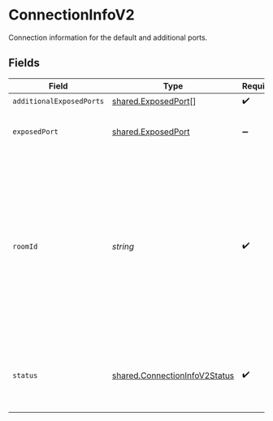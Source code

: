 # ConnectionInfoV2

Connection information for the default and additional ports.


## Fields

| Field                                                                                                                                                                             | Type                                                                                                                                                                              | Required                                                                                                                                                                          | Description                                                                                                                                                                       | Example                                                                                                                                                                           |
| --------------------------------------------------------------------------------------------------------------------------------------------------------------------------------- | --------------------------------------------------------------------------------------------------------------------------------------------------------------------------------- | --------------------------------------------------------------------------------------------------------------------------------------------------------------------------------- | --------------------------------------------------------------------------------------------------------------------------------------------------------------------------------- | --------------------------------------------------------------------------------------------------------------------------------------------------------------------------------- |
| `additionalExposedPorts`                                                                                                                                                          | [shared.ExposedPort](../../models/shared/exposedport.md)[]                                                                                                                        | :heavy_check_mark:                                                                                                                                                                | N/A                                                                                                                                                                               | [object Object]                                                                                                                                                                   |
| `exposedPort`                                                                                                                                                                     | [shared.ExposedPort](../../models/shared/exposedport.md)                                                                                                                          | :heavy_minus_sign:                                                                                                                                                                | Connection details for an active process.                                                                                                                                         |                                                                                                                                                                                   |
| `roomId`                                                                                                                                                                          | *string*                                                                                                                                                                          | :heavy_check_mark:                                                                                                                                                                | Unique identifier to a game session or match. Use the default system generated ID or overwrite it with your own.<br/>Note: error will be returned if `roomId` is not globally unique. | 2swovpy1fnunu                                                                                                                                                                     |
| `status`                                                                                                                                                                          | [shared.ConnectionInfoV2Status](../../models/shared/connectioninfov2status.md)                                                                                                    | :heavy_check_mark:                                                                                                                                                                | `exposedPort` will only be available when the `status` of a room is "active".                                                                                                     | active                                                                                                                                                                            |